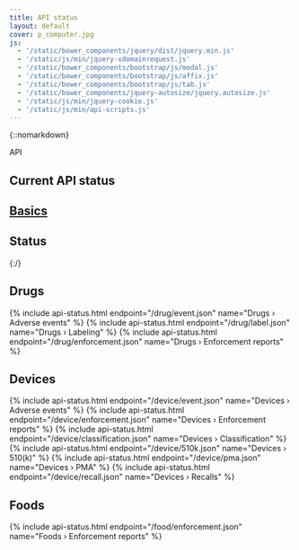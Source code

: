 ```yaml
---
title: API status
layout: default
cover: p_computer.jpg
js:
  - '/static/bower_components/jquery/dist/jquery.min.js'
  - '/static/js/min/jquery-xdomainrequest.js'
  - '/static/bower_components/bootstrap/js/modal.js'
  - '/static/bower_components/bootstrap/js/affix.js'
  - '/static/bower_components/bootstrap/js/tab.js'
  - '/static/bower_components/jquery-autosize/jquery.autosize.js'
  - '/static/js/min/jquery-cookie.js'
  - '/static/js/min/api-scripts.js'
---
```

{::nomarkdown}
<section class="content-heading api {% if page.cover %}cover{% endif %}" style="{% if page.cover %}background-image:url('{{ site.baseurl }}/assets/img/{{ page.cover }}');{% endif %}">
  <div class="content-heading-text">
    <div class="content-heading-title">
      API
    </div>
    <h1>Current API status</h1>
  </div>
</section>

<div class="row tabs">
  <div class="col-sm-6 tab"><h2><a href="{{ site.baseurl }}/api/reference">Basics</a></h2></div>
  <div class="col-sm-6 tab selected"><h2><a>Status</a></h2></div>
</div>
{:/}

<section class="reference">

## Drugs
<section class="statuses">
{% include api-status.html endpoint="/drug/event.json" name="Drugs › Adverse events" %}
{% include api-status.html endpoint="/drug/label.json" name="Drugs › Labeling" %}
{% include api-status.html endpoint="/drug/enforcement.json" name="Drugs › Enforcement reports" %}
</section>

## Devices
<section class="statuses">
{% include api-status.html endpoint="/device/event.json" name="Devices › Adverse events" %}
{% include api-status.html endpoint="/device/enforcement.json" name="Devices › Enforcement reports" %}
{% include api-status.html endpoint="/device/classification.json" name="Devices › Classification" %}
{% include api-status.html endpoint="/device/510k.json" name="Devices › 510(k)" %}
{% include api-status.html endpoint="/device/pma.json" name="Devices › PMA" %}
{% include api-status.html endpoint="/device/recall.json" name="Devices › Recalls" %}
</section>

## Foods
<section class="statuses">
{% include api-status.html endpoint="/food/enforcement.json" name="Foods › Enforcement reports" %}
</section>

</section>
